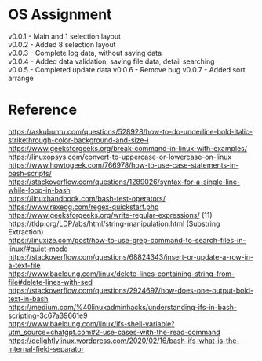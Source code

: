 # OS Assignment

v0.0.1 - Main and 1 selection layout  
v0.0.2 - Added 8 selection layout  
v0.0.3 - Complete log data, without saving data  
v0.0.4 - Added data validation, saving file data, detail searching  
v0.0.5 - Completed update data
v0.0.6 - Remove bug
v0.0.7 - Added sort arrange

# Reference

https://askubuntu.com/questions/528928/how-to-do-underline-bold-italic-strikethrough-color-background-and-size-i  
https://www.geeksforgeeks.org/break-command-in-linux-with-examples/  
https://linuxopsys.com/convert-to-uppercase-or-lowercase-on-linux  
https://www.howtogeek.com/766978/how-to-use-case-statements-in-bash-scripts/  
https://stackoverflow.com/questions/1289026/syntax-for-a-single-line-while-loop-in-bash  
https://linuxhandbook.com/bash-test-operators/  
https://www.rexegg.com/regex-quickstart.php  
https://www.geeksforgeeks.org/write-regular-expressions/ (11)  
https://tldp.org/LDP/abs/html/string-manipulation.html (Substring Extraction)  
https://linuxize.com/post/how-to-use-grep-command-to-search-files-in-linux/#quiet-mode  
https://stackoverflow.com/questions/68824343/insert-or-update-a-row-in-a-text-file  
https://www.baeldung.com/linux/delete-lines-containing-string-from-file#delete-lines-with-sed  
https://stackoverflow.com/questions/2924697/how-does-one-output-bold-text-in-bash  
https://medium.com/%40linuxadminhacks/understanding-ifs-in-bash-scripting-3c67a39661e9  
https://www.baeldung.com/linux/ifs-shell-variable?utm_source=chatgpt.com#2-use-cases-with-the-read-command  
https://delightlylinux.wordpress.com/2020/02/16/bash-ifs-what-is-the-internal-field-separator  
